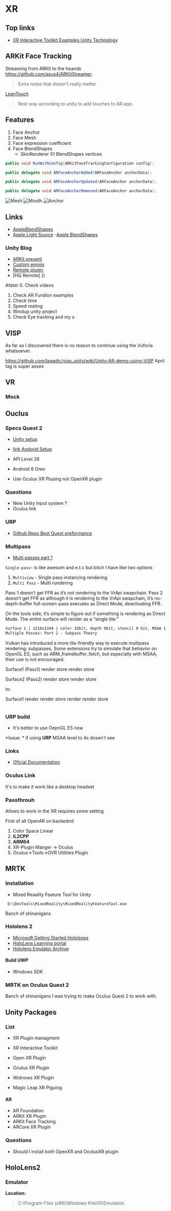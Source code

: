 # XR


## Top links

- [XR Interactive Toolkit Examples Unity Technology](https://github.com/Unity-Technologies/XR-Interaction-Toolkit-Examples) 


## ARKit Face Tracking
 
 Streaming from ARKIt to the heands  https://github.com/asus4/ARKitStreamer;

> Extra notes that dosen't really metter
 

[LeanTouch](http://gameprogrammingpatterns.com/contents.html)
>Best way according to unity to add touches to AR app.

## Features

1. Face Anchor
2. Face Mesh
3. Face expression coefficient
4. Face BlendShapes
    - SkinRenderer 51 BlendShapes  vertices


```csharp
public void RunWithConfig(ARKitFaceTrackingConfiguration config);

public delegate void ARFaceAnchorAdded(ARFaceAnchor anchorData);

public delegate void ARFaceAnchorUpdated(ARFaceAnchor anchorData);

public delegate void ARFaceAnchorRemoved(ARFaceAnchor anchorData);
```

![Mesh](.\Images\ArKitMesh.png)
![Mouth](\Images\ArKitMouth.png)
![Anchor](\Images\ArKitAnchor.png)

## Links

 - [AppleBlendShapes](https://developer.apple.com/documentation/arkit/arfaceanchor/blendshapelocation)
 - [Apple Light Source](https://developer.apple.com/documentation/arkit/ardirectionallightestimate)
 -[Apple BlendShapes](hdeveloper.apple.com/documentation/arkit/arfacegeometry)

### Unity Blog
- [ARKit present](https://blogs.unity3d.com/2017/11/03/arkit-face-tracking-on-iphone-x/)
- [Custom emojis](https://blogs.unity3d.com/2017/12/03/create-your-own-animated-emojis-with-unity/)
- [Remote plugin](logs.unity3d.com/2018/01/16/arkit-remote-now-with-face-tracking/)
- [HQ Remote]   ()



Afater
0. Check videos
1. Check AR Fundion examples
2. Check time
3. Speed reating
4. Windup unity project
5. Check Eye tracking and my s

## VISP

As far as I discovered there
is no reason to continue using the 
Vuforia whatsoever.

https://github.com/lagadic/visp_unity/wiki/Unity-AR-demo-using-ViSP
April tag is super asses

## VR 

### Mock

## Ouclus	

### Specs Quest 2 

- [Unity setup](https://developer.oculus.com/unity/)
- [link Andorid Setup](https://developer.oculus.com/documentation/native/android/mobile-studio-setup-android/)

- API Level 26
- Android 8 Oreo 
- Use Oculus XR Plusing not OpenXR plugin


### Questions

- New Unity Input system ?
- Oculus link

### URP

- [Github Repo Best Quest preformance](https://github.com/smitdylan2001/ApplicationSpaceWarp/tree/2021.3)

### Multipass	

- [Multi passes part 1](https://developer.oculus.com/documentation/unity/po-advanced-gpu-pipelines/)

`Single-pass`- is like awesom and e.t.c
but bitch I have like two options 

1. `Multiview` - Single pass instancing rendering
2. `Multi Pass` - Multi rundering


Pass 1 doesn’t get FFR as it’s not rendering to the VrApi swapchain.
Pass 2 doesn’t get FFR as although it is rendering to the VrApi swapchain, it’s no-depth-buffer full-screen-pass executes as Direct Mode, deactivating FFR.

On the tools side, it’s simple to figure out if something is rendering as Direct Mode. The entire surface will render as a “single tile:”

```MarkDown
Surface 1 | 1216x1344 | color 32bit, depth 0bit, stencil 0 bit, MSAA 1 | 1 1216x1344 bins | 2.01 ms | 1 stages : Render 2.01ms
Multiple Passes: Part 2 - Subpass Theory
```

Vulkan has introduced a more tile-friendly way to execute multipass rendering: subpasses. Some extensions try to simulate that behavior on OpenGL ES, such as ARM_framebuffer_fetch, but especially with MSAA, their use is not encouraged.


Surface1 (Pass1)
render
store
render
store

Surface2 (Pass2)
render
store
render
store

to:

Surface1
render
render
store
render
render
store

```
```

### URP build


- It's better to use OepnGL ES now

*Issue: * if using **URP** MSAA level to 4x dosen't see

### Links

- [Oficial Documentation](https://developer.oculus.com/quest/)

### Oculus Link
 
It's to make it work like a desktop headset

### Passthrouh

Allows to work in the XR requires some setting

First of all OpenAR on backednd


1. Color Space Linear 
2. **IL2CPP**
3. **ARM64**
4. XR-Plugin Manger -> Oculus
5. Oculus->Tools->OVR Utilities Plugin


## MRTK

### Installation 

- Mixed Reaality Feature Tool for Unity

` D:\DevTools\MixedReality\MixedRealityFeatureTool.exe` 

Banch of shinanigans


### Hololens 2

- [Microsoft Getting Started Hololsnes](https://docs.microsoft.com/en-us/learn/paths/beginner-hololens-2-tutorials/)
- [HoloLens Learning portal](https://docs.microsoft.com/en-us/hololens/?WT.mc_id=mixedreality_product)
- [Hololens Emulator Archive](https://docs.microsoft.com/en-us/windows/mixed-reality/develop/advanced-concepts/hololens-emulator-archive)

#### Build UWP

- Windows SDK

### MRTK on Oculus Quest 2

Banch of shinanigans
I was trying to make Oculus Quest 2 to work with. 

## Unity Packages

### List

- XR Plugin managment
- XR Interactive Toolkit
- Open XR Plugin
- Oculus XR Plugin

- Widnows XR Plugin
- Magic Leap XR Plguing

#### AR

- AR Foundation
- ARKit XR Plugin
- ARKit Face Tracking
- ARCore XR Plugin

### Questions

- Should I install both OpenXR and OculusXR plugin

## HoloLens2

### Emulator 

**Location:**
> C:\Program Files (x86)\Windows Kits\10\Emulation

